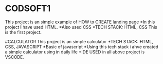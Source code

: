 # CODSOFT1
This project is an simple example of HOW to CREATE landing page 
*In this project I have used HTML.
*Also used CSS 
*TECH STACK: HTML, CSS
This is the first project.


#CALCULATOR
This project is an simple calculator 
*TECH STACK: HTML, CSS, JAVASCRIPT
*Basic of javascript
*Using this tech stack i ahve created  a simple calculator using in daily life 
*IDE USED in all above project is VSCODE.
